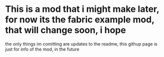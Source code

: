 # This is a mod that i might make later, for now its the fabric example mod, that will change soon, i hope
the only things im comitting are updates to the readme, this githup page is just for info of the mod, in the future

